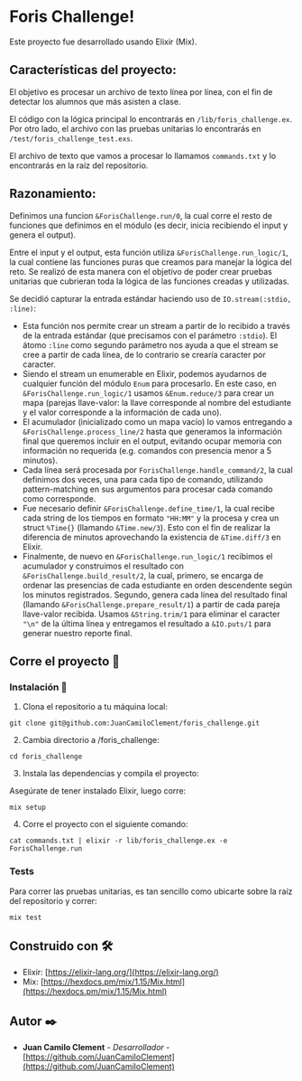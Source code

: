 # Foris Challenge!

Este proyecto fue desarrollado usando Elixir (Mix).

## Características del proyecto:

El objetivo es procesar un archivo de texto línea por línea, con el fin de detectar los alumnos que más asisten a clase.

El código con la lógica principal lo encontrarás en `/lib/foris_challenge.ex`. Por otro lado, el archivo con las pruebas unitarias lo encontrarás en `/test/foris_challenge_test.exs`.

El archivo de texto que vamos a procesar lo llamamos `commands.txt` y lo encontrarás en la raíz del repositorio.

## Razonamiento:

Definimos una funcion `&ForisChallenge.run/0`, la cual corre el resto de funciones que definimos en el módulo (es decir, inicia recibiendo el input y genera el output).

Entre el input y el output, esta función utiliza `&ForisChallenge.run_logic/1`, la cual contiene las funciones puras que creamos para manejar la lógica del reto. Se realizó de esta manera con el objetivo de poder crear pruebas unitarias que cubrieran toda la lógica de las funciones creadas y utilizadas.

Se decidió capturar la entrada estándar haciendo uso de `IO.stream(:stdio, :line)`:
- Esta función nos permite crear un stream a partir de lo recibido a través de la entrada estándar (que precisamos con el parámetro `:stdio`). El átomo `:line` como segundo parámetro nos ayuda a que el stream se cree a partir de cada línea, de lo contrario se crearía caracter por caracter.
- Siendo el stream un enumerable en Elixir, podemos ayudarnos de cualquier función del módulo `Enum` para procesarlo. En este caso, en `&ForisChallenge.run_logic/1` usamos `&Enum.reduce/3` para crear un mapa (parejas llave-valor: la llave corresponde al nombre del estudiante y el valor corresponde a la información de cada uno).
- El acumulador (inicializado como un mapa vacío) lo vamos entregando a `&ForisChallenge.process_line/2` hasta que generamos la información final que queremos incluir en el output, evitando ocupar memoria con información no requerida (e.g. comandos con presencia menor a 5 minutos).
- Cada línea será procesada por `ForisChallenge.handle_command/2`, la cual definimos dos veces, una para cada tipo de comando, utilizando pattern-matching en sus argumentos para procesar cada comando como corresponde.
- Fue necesario definir `&ForisChallenge.define_time/1`, la cual recibe cada string de los tiempos en formato `"HH:MM"` y la procesa y crea un struct `%Time{}` (llamando `&Time.new/3`). Esto con el fin de realizar la diferencia de minutos aprovechando la existencia de `&Time.diff/3` en Elixir.
- Finalmente, de nuevo en `&ForisChallenge.run_logic/1` recibimos el acumulador y construimos el resultado con `&ForisChallenge.build_result/2`, la cual, primero, se encarga de ordenar las presencias de cada estudiante en orden descendente según los minutos registrados. Segundo, genera cada línea del resultado final (llamando `&ForisChallenge.prepare_result/1`) a partir de cada pareja llave-valor recibida. Usamos `&String.trim/1` para eliminar el caracter `"\n"` de la última línea y entregamos el resultado a `&IO.puts/1` para generar nuestro reporte final.

## Corre el proyecto 🚀

### Instalación 🔧

1. Clona el repositorio a tu máquina local: 
```
git clone git@github.com:JuanCamiloClement/foris_challenge.git
```

2. Cambia directorio a /foris_challenge:
```
cd foris_challenge
```

3. Instala las dependencias y compila el proyecto:

Asegúrate de tener instalado Elixir, luego corre:
```
mix setup
```

4. Corre el proyecto con el siguiente comando:
```
cat commands.txt | elixir -r lib/foris_challenge.ex -e ForisChallenge.run
```

### Tests

Para correr las pruebas unitarias, es tan sencillo como ubicarte sobre la raíz del repositorio y correr:
```
mix test
```

## Construido con 🛠️

- Elixir: [https://elixir-lang.org/](https://elixir-lang.org/)
- Mix: [https://hexdocs.pm/mix/1.15/Mix.html](https://hexdocs.pm/mix/1.15/Mix.html)

## Autor ✒️

- **Juan Camilo Clement** - _Desarrollador_ - [https://github.com/JuanCamiloClement](https://github.com/JuanCamiloClement)